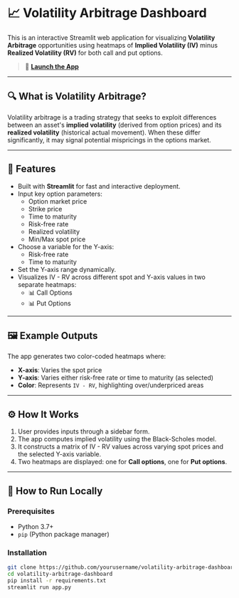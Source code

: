 # 📈 Volatility Arbitrage Dashboard

This is an interactive Streamlit web application for visualizing **Volatility Arbitrage** opportunities using heatmaps of **Implied Volatility (IV)** minus **Realized Volatility (RV)** for both call and put options.

> 🔗 [**Launch the App**](https://volarbsurface.onrender.com)

---

## 🔍 What is Volatility Arbitrage?

Volatility arbitrage is a trading strategy that seeks to exploit differences between an asset's **implied volatility** (derived from option prices) and its **realized volatility** (historical actual movement). When these differ significantly, it may signal potential mispricings in the options market.

---

## 🚀 Features

- Built with **Streamlit** for fast and interactive deployment.
- Input key option parameters:
  - Option market price
  - Strike price
  - Time to maturity
  - Risk-free rate
  - Realized volatility
  - Min/Max spot price
- Choose a variable for the Y-axis:
  - Risk-free rate
  - Time to maturity
- Set the Y-axis range dynamically.
- Visualizes IV - RV across different spot and Y-axis values in two separate heatmaps:
  - 📊 Call Options
  - 📊 Put Options

---

## 🖼️ Example Outputs

The app generates two color-coded heatmaps where:
- **X-axis**: Varies the spot price
- **Y-axis**: Varies either risk-free rate or time to maturity (as selected)
- **Color**: Represents `IV - RV`, highlighting over/underpriced areas

---

## ⚙️ How It Works

1. User provides inputs through a sidebar form.
2. The app computes implied volatility using the Black-Scholes model.
3. It constructs a matrix of IV - RV values across varying spot prices and the selected Y-axis variable.
4. Two heatmaps are displayed: one for **Call options**, one for **Put options**.

---

## 📂 How to Run Locally

### Prerequisites

- Python 3.7+
- `pip` (Python package manager)

### Installation

```bash
git clone https://github.com/yourusername/volatility-arbitrage-dashboard.git
cd volatility-arbitrage-dashboard
pip install -r requirements.txt
streamlit run app.py

